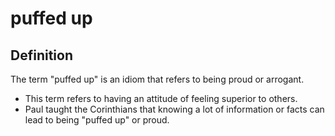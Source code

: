 # puffed up

## Definition

The term "puffed up" is an idiom that refers to being proud or arrogant.

* This term refers to having an attitude of feeling superior to others.
* Paul taught the Corinthians that knowing a lot of information or facts can lead to being "puffed up" or proud.